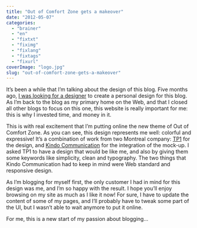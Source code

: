 ```yaml
---
title: "Out of Comfort Zone gets a makeover"
date: "2012-05-07"
categories: 
  - "brainer"
  - "en"
  - "fixtxt"
  - "fiximg"
  - "fixlang"
  - "fixtags"
  - "fixurl"
coverImage: "logo.jpg"
slug: "out-of-comfort-zone-gets-a-makeover"
---
```


It’s been a while that I’m talking about the design of this blog. Five months ago, [I was looking for a designer](http://fred.dev/i-need-a-good-designer/) to create a personal design for this blog. As I’m back to the blog as my primary home on the Web, and that I closed all other blogs to focus on this one, this website is really important for me: this is why I invested time, and money in it.

This is with real excitement that I’m putting online the new theme of Out of Comfort Zone. As you can see, this design represents me well: colorful and expressive! It’s a combination of work from two Montreal company: [TP1](https://www.tp1.ca/) for the design, and [Kindo Communication](https://www.kindoweb.com/) for the integration of the mock-up. I asked TP1 to have a design that would be like me, and also by giving them some keywords like simplicity, clean and typography. The two things that Kindo Communication had to keep in mind were Web standard and responsive design.

As I’m blogging for myself first, the only customer I had in mind for this design was me, and I’m so happy with the result. I hope you’ll enjoy browsing on my site as much as I like it now! For sure, I have to update the content of some of my pages, and I’ll probably have to tweak some part of the UI, but I wasn’t able to wait anymore to put it online.

For me, this is a new start of my passion about blogging…
